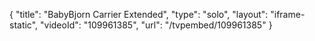 {
    "title": "BabyBjorn Carrier Extended",
    "type": "solo",
    "layout": "iframe-static",
    "videoId": "109961385",
    "url": "\/tvpembed\/109961385"
}